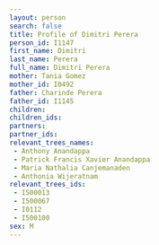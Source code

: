 ```yaml
---
layout: person
search: false
title: Profile of Dimitri Perera
person_id: I1147
first_name: Dimitri
last_name: Perera
full_name: Dimitri Perera
mother: Tania Gomez
mother_id: I0492
father: Charinde Perera
father_id: I1145
children:
children_ids:
partners:
partner_ids:
relevant_trees_names:
 - Anthony Anandappa
 - Patrick Francis Xavier Anandappa
 - Maria Nathalia Canjemanaden
 - Anthonia Wijeratnam
relevant_trees_ids:
 - I500013
 - I500067
 - I0112
 - I500100
sex: M
---
```


